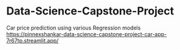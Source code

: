 # Data-Science-Capstone-Project
Car price prediction using various Regression models
https://pinnexshankar-data-science-capstone-project-car-app-7r67tp.streamlit.app/
